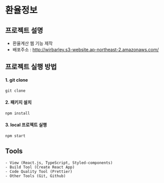 # 환율정보

## 프로젝트 설명

- 환율계산 웹 기능 제작
- 배포주소 : http://wirbarley.s3-website.ap-northeast-2.amazonaws.com/

## 프로젝트 실행 방법

#### 1. git clone

```
git clone
```

#### 2. 패키지 설치

```
npm install
```

#### 3. local 프로젝트 실행

```
npm start
```

## Tools

```
- View (React.js, TypeScript, Styled-components)
- Build Tool (Create React App)
- Code Quality Tool (Prettier)
- Other Tools (Git, Github)
```
